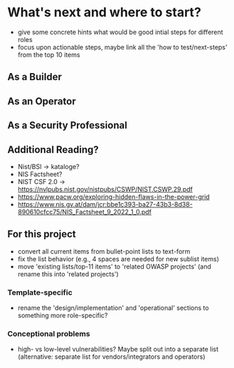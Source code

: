 # What's next and where to start?

- give some concrete hints what would be good intial steps for different roles
- focus upon actionable steps, maybe link all the 'how to test/next-steps' from the top 10 items

## As a Builder

## As an Operator

## As a Security Professional

## Additional Reading?

- Nist/BSI -> kataloge?
- NIS Factsheet?
- NIST CSF 2.0 -> <https://nvlpubs.nist.gov/nistpubs/CSWP/NIST.CSWP.29.pdf>
- <https://www.pacw.org/exploring-hidden-flaws-in-the-power-grid>
- <https://www.nis.gv.at/dam/jcr:bbe1c393-ba27-43b3-8d38-890610cfcc75/NIS_Factsheet_9_2022_1_0.pdf>

## For this project

- convert all current items from bullet-point lists to text-form
- fix the list behavior (e.g., 4 spaces are needed for new sublist items)
- move 'existing lists/top-11 items' to 'related OWASP projects' (and rename this into 'related projects')

### Template-specific

- rename the 'design/implementation' and 'operational' sections to something more role-specific?

### Conceptional problems

- high- vs low-level vulnerabilities? Maybe split out into a separate list (alternative: separate list for vendors/integrators and operators)

